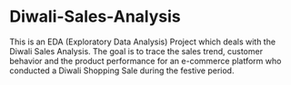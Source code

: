 # Diwali-Sales-Analysis
This is an EDA (Exploratory Data Analysis) Project which deals with the Diwali Sales Analysis. The goal is to trace the sales trend, customer behavior and the product performance for an e-commerce platform who conducted a Diwali Shopping Sale during the festive period.
